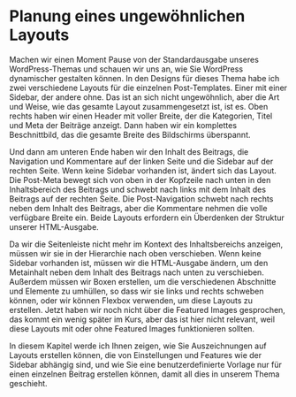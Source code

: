 # Planung eines ungewöhnlichen Layouts

Machen wir einen Moment Pause von der Standardausgabe unseres WordPress-Themas und schauen wir uns an, wie Sie WordPress dynamischer gestalten können. In den Designs für dieses Thema habe ich zwei verschiedene Layouts für die einzelnen Post-Templates. Einer mit einer Sidebar, der andere ohne. Das ist an sich nicht ungewöhnlich, aber die Art und Weise, wie das gesamte Layout zusammengesetzt ist, ist es. Oben rechts haben wir einen Header mit voller Breite, der die Kategorien, Titel und Meta der Beiträge anzeigt. Dann haben wir ein komplettes Beschnittbild, das die gesamte Breite des Bildschirms überspannt.

Und dann am unteren Ende haben wir den Inhalt des Beitrags, die Navigation und Kommentare auf der linken Seite und die Sidebar auf der rechten Seite. Wenn keine Sidebar vorhanden ist, ändert sich das Layout. Die Post-Meta bewegt sich von oben in der Kopfzeile nach unten in den Inhaltsbereich des Beitrags und schwebt nach links mit dem Inhalt des Beitrags auf der rechten Seite. Die Post-Navigation schwebt nach rechts neben dem Inhalt des Beitrags, aber die Kommentare nehmen die volle verfügbare Breite ein. Beide Layouts erfordern ein Überdenken der Struktur unserer HTML-Ausgabe.

Da wir die Seitenleiste nicht mehr im Kontext des Inhaltsbereichs anzeigen, müssen wir sie in der Hierarchie nach oben verschieben. Wenn keine Sidebar vorhanden ist, müssen wir die HTML-Ausgabe ändern, um den Metainhalt neben dem Inhalt des Beitrags nach unten zu verschieben. Außerdem müssen wir Boxen erstellen, um die verschiedenen Abschnitte und Elemente zu umhüllen, so dass wir sie links und rechts schweben können, oder wir können Flexbox verwenden, um diese Layouts zu erstellen. Jetzt haben wir noch nicht über die Featured Images gesprochen, das kommt ein wenig später im Kurs, aber das ist hier nicht relevant, weil diese Layouts mit oder ohne Featured Images funktionieren sollten.

In diesem Kapitel werde ich Ihnen zeigen, wie Sie Auszeichnungen auf Layouts erstellen können, die von Einstellungen und Features wie der Sidebar abhängig sind, und wie Sie eine benutzerdefinierte Vorlage nur für einen einzelnen Beitrag erstellen können, damit all dies in unserem Thema geschieht.